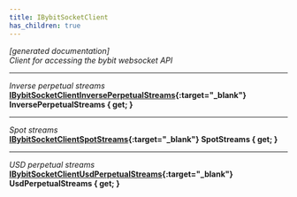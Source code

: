 ```yaml
---
title: IBybitSocketClient
has_children: true
---
```

*[generated documentation]*  
*Client for accessing the bybit websocket API*
  
***
*Inverse perpetual streams*  
**[IBybitSocketClientInversePerpetualStreams](InversePerpetualApi/IBybitSocketClientInversePerpetualStreams.html){:target="_blank"} InversePerpetualStreams { get; }**  
***
*Spot streams*  
**[IBybitSocketClientSpotStreams](SpotApi/IBybitSocketClientSpotStreams.html){:target="_blank"} SpotStreams { get; }**  
***
*USD perpetual streams*  
**[IBybitSocketClientUsdPerpetualStreams](UsdPerpetualApi/IBybitSocketClientUsdPerpetualStreams.html){:target="_blank"} UsdPerpetualStreams { get; }**  
